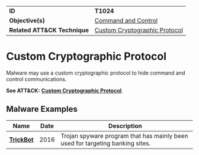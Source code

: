 |||
|---------|------------------------|
|**ID**|**T1024**|
|**Objective(s)**|[Command and Control](../command-and-control)|
|**Related ATT&CK Technique**|[Custom Cryptographic Protocol](https://attack.mitre.org/techniques/T1024/)|

Custom Cryptographic Protocol
=============================
Malware may use a custom cryptographic protocol to hide command and control communications.

**See ATT&CK:** [**Custom Cryptographic Protocol**](https://attack.mitre.org/techniques/T1024/).

Malware Examples
----------------
|Name|Date|Description|
|-----------------------------|-----------|-----------------------------|
|[**TrickBot**](../xample-malware/trickbot.md)|2016|Trojan spyware program that has mainly been used for targeting banking sites.|
